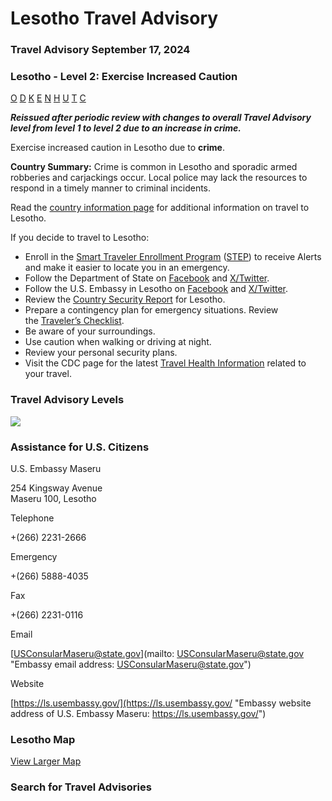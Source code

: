 # Lesotho Travel Advisory

### Travel Advisory September 17, 2024

### Lesotho - Level 2: Exercise Increased Caution

[O](javascript:void(0); "Tool Tip: Other")
[D](javascript:void(0); "Tool Tip: Wrongful Detention")
[K](javascript:void(0); "Tool Tip: Kidnap and Hostage")
[E](javascript:void(0); "Tool Tip: Event")
[N](javascript:void(0); "Tool Tip: Disaster")
[H](javascript:void(0); "Tool Tip: Health")
[U](javascript:void(0); "Tool Tip: Civil Unrest")
[T](javascript:void(0); "Tool Tip: Terrorism")
[C](javascript:void(0); "Tool Tip: Crimes")

***Reissued after periodic review with changes to overall Travel Advisory level from level 1 to level 2 due to an increase in crime.***

Exercise increased caution in Lesotho due to **crime**.

**Country Summary:** Crime is common in Lesotho and sporadic armed robberies and carjackings occur. Local police may lack the resources to respond in a timely manner to criminal incidents.

Read the [country information page](https://travel.state.gov/content/passports/en/country/lesotho.html) for additional information on travel to Lesotho.

If you decide to travel to Lesotho:

* Enroll in the [Smart Traveler Enrollment Program](https://step.state.gov/step/) ([STEP](https://step.state.gov/step/)) to receive Alerts and make it easier to locate you in an emergency.
* Follow the Department of State on [Facebook](http://www.facebook.com/travelgov) and [X/Twitter](http://www.twitter.com/travelgov).
* Follow the U.S. Embassy in Lesotho on [Facebook](https://www.facebook.com/usdos.Lesotho/) and [X/Twitter](https://twitter.com/usembassymaseru?lang=en).
* Review the [Country Security Report](https://www.osac.gov/Content/Browse/Report?subContentTypes=Country%20Security%20Report) for Lesotho.
* Prepare a contingency plan for emergency situations. Review the [Traveler’s Checklist](https://travel.state.gov/content/passports/en/go/checklist.html).
* Be aware of your surroundings.
* Use caution when walking or driving at night.
* Review your personal security plans.
* Visit the CDC page for the latest [Travel Health Information](https://wwwnc.cdc.gov/travel/destinations/list) related to your travel.

### Travel Advisory Levels

[![](/content/dam/NEWTravelAssets/images/travel-levelv1.svg)](/content/travel/en/international-travel/before-you-go/about-our-new-products.html "Travel Advisory Levels")

### Assistance for U.S. Citizens

U.S. Embassy Maseru

254 Kingsway Avenue  
Maseru 100, Lesotho

Telephone

+(266) 2231-2666

Emergency

+(266) 5888-4035

Fax

+(266) 2231-0116

Email

[USConsularMaseru@state.gov](mailto: USConsularMaseru@state.gov "Embassy email address: USConsularMaseru@state.gov")

Website

[https://ls.usembassy.gov/](https://ls.usembassy.gov/ "Embassy website address of U.S. Embassy Maseru: https://ls.usembassy.gov/")

### Lesotho Map

[View Larger Map](https://travelmaps.state.gov/TSGMap/?extent=25.251895359,-30.886091739,30.571167663,-28.461968994 "Map of Lesotho")



### Search for Travel Advisories